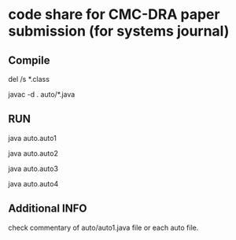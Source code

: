 # code share for CMC-DRA paper submission (for systems journal)

## Compile
del /s *.class 

javac -d . auto/*.java

## RUN
java auto.auto1 

java auto.auto2 

java auto.auto3 

java auto.auto4 

## Additional INFO

check commentary of auto/auto1.java file or each auto file.
